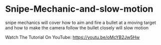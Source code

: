 # Snipe-Mechanic-and-slow-motion
snipe mechanics will cover how to aim and fire a bullet at a moving target and how to make the camera follow the bullet closely will slow motion

Watch The Tutorial On YouTube:
https://youtu.be/oMcYB2Jw5Hw
